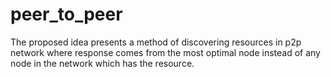 # peer_to_peer
The proposed idea presents a method of discovering  resources in p2p network where response comes from the most optimal node instead of any node in the network which has the resource.
